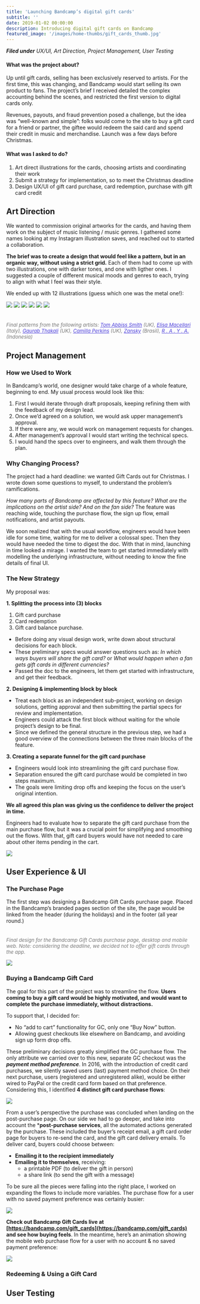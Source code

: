 ```yaml
---
title: 'Launching Bandcamp’s digital gift cards'
subtitle: ''
date: 2019-01-02 00:00:00
description: Introducing digital gift cards on Bandcamp
featured_image: '/images/home-thumbs/gift_cards_thumb.jpg'
---
```


_**Filed under** UX/UI, Art Direction, Project Management, User Testing_

#### What was the project about?
Up until gift cards, selling has been exclusively reserved to artists. For the first time, this was changing, and Bandcamp would start selling its own product to fans. The project’s brief I received detailed the complex accounting behind the scenes, and restricted the first version to digital cards only.

Revenues, payouts, and fraud prevention posed a challenge, but the idea was “well-known and simple”: folks would come to the site to buy a gift card for a friend or partner, the giftee would redeem the said card and spend their credit in music and merchandise. Launch was a few days before Christmas.


#### What was I asked to do?
1. Art direct illustrations for the cards, choosing artists and coordinating their work
2. Submit a strategy for implementation, so to meet the Christmas deadline
3. Design UX/UI of gift card purchase, card redemption, purchase with gift card credit



## Art Direction
We wanted to commission original artworks for the cards, and having them work on the subject of music listening / music genres. I gathered some names looking at my Instagram illustration saves, and reached out to started a collaboration.

**The brief was to create a design that would feel like a pattern, but in an organic way, without using a strict grid.** Each of them had to come up with two illustrations, one with darker tones, and one with ligther ones. I suggested a couple of different musical moods and genres to each, trying to align with what I feel was their style.

We ended up with 12 illustrations (guess which one was the metal one!):

<div class="gallery" data-columns="3">
  <img src="/images/cards/03-abbiss.jpg">
	<img src="/images/cards/02-macellari.jpg">
  <img src="/images/cards/04-thakali.jpg">
  <img src="/images/cards/05-perkins.jpg">
	<img src="/images/cards/06-zansky.jpg">
  <img src="/images/cards/07-raya.jpg">
</div>

<p style="font-size: 94%; color: #777777; margin-top: 35px; font-style: italic;">Final patterns from the following artists: <a style="color: #4d40db;" href="https://www.instagram.com/tomabbisssmithart/">Tom Abbiss Smith</a> (UK), <a style="color: #4d40db;" href="https://www.instagram.com/elisamacellari/">Elisa Macellari</a> (Italy), <a style="color: #4d40db;" href="https://www.instagram.com/gaurabthakali/?hl=en">Gaurab Thakali</a> (UK), <a style="color: #4d40db;" href="https://www.instagram.com/camperksillustration/">Camilla Perkins</a> (UK), <a style="color: #4d40db;" href="http://www.zansky.com.br/">Zansky</a> (Brasil), <a style="color: #4d40db;" href="https://www.instagram.com/rayatheink/">R . A . Y . A.</a> (Indonesia)
</p>


## Project Management

### How we Used to Work

In Bandcamp’s world, one designer would take charge of a whole feature, beginning to end. My usual process would look like this:

1. First I would iterate through draft proposals, keeping refining them with the feedback of my design lead.
2. Once we’d agreed on a solution, we would ask upper management’s approval.
4. If there were any, we would work on management requests for changes.
3. After management’s approval I would start writing the technical specs.
4. I would hand the specs over to engineers, and walk them through the plan.


### Why Changing Process?

The project had a hard deadline: we wanted Gift Cards out for Christmas. I wrote down some questions to myself, to understand the problem’s ramifications.

*How many parts of Bandcamp are affected by this feature? What are the implications on the artist side? And on the fan side?* The feature was reaching wide, touching the purchase flow, the sign up flow, email notifications, and artist payouts.

We soon realized that with the usual workflow, engineers would have been idle for some time, waiting for me to deliver a colossal spec. Then they would have needed the time to digest the doc. With that in mind, launching in time looked a mirage. I wanted the team to get started immediately with modelling the underlying infrastructure, without needing to know the fine details of final UI.


### The New Strategy

My proposal was:

**1. Splitting the process into (3) blocks**

1. Gift card purchase
2. Card redemption
3. Gift card balance purchase.

* Before doing any visual design work, write down about structural decisions for each block.
* These preliminary specs would answer questions such as: _In which ways buyers will share the gift card?_ or _What would happen when a fan gets gift cards in different currencies?_
* Passed the doc to the engineers, let them get started with infrastructure, and get their feedback.

**2. Designing & implementing block by block**
* Treat each block as an independent sub-project, working on design solutions, getting approval and then submitting the partial specs for review and implementation.
* Engineers could attack the first block without waiting for the whole project’s design to be final.
* Since we defined the general structure in the previous step, we had a good overview of the connections between the three main blocks of the feature.

**3. Creating a separate funnel for the gift card purchase**
* Engineers would look into streamlining the gift card purchase flow.
* Separation ensured the gift card purchase would be completed in two steps maximum.
* The goals were limiting drop offs and keeping the focus on the user’s original intention.


**We all agreed this plan was giving us the confidence to deliver the project in time.**

Engineers had to evaluate how to separate the gift card purchase from the main purchase flow, but it was a crucial point for simplifying and smoothing out the flows. With that, gift card buyers would have not needed to care about other items pending in the cart.

<div class="gallery" data-columns="1" style="max-width: 960px;">
	<img src="/images/cards/01-gift-card-illustrations.jpg">
</div>


## User Experience & UI

### The Purchase Page

The first step was designing a Bandcamp Gift Cards purchase page. Placed in the Bandcamp’s branded pages section of the site, the page would be linked from the header (during the holidays) and in the footer (all year round.)

<p style="font-size: 94%; color: #777777; margin-top: 35px; font-style: italic;"> Final design for the Bandcamp Gift Cards purchase page, desktop and mobile web. Note: considering the deadline, we decided not to offer gift cards through the app.</p>

<div class="gallery" data-columns="1" style="max-width: 1200px;">
	<img src="/images/cards/10-gift-card-page.jpg">
</div>



### Buying a Bandcamp Gift Card

The goal for this part of the project was to streamline the flow. **Users coming to buy a gift card would be highly motivated, and would want to complete the purchase immediately, without distractions.**

To support that, I decided for:

* No “add to cart” functionality for GC, only one “Buy Now” button.
* Allowing guest checkouts like elsewhere on Bandcamp, and avoiding sign up form drop offs.

These preliminary decisions greatly simplified the GC purchase flow. The only attribute we carried over to this new, separate GC checkout was the ***payment method preference***. In 2016, with the introduction of credit card purchases, we silently saved users (last) payment method choice. On their next purchase, users (registered and unregistered alike), would be either wired to PayPal or the credit card form based on that preference. Considering this, I identified **4 distinct gift card purchase flows**:

<div class="gallery" data-columns="1" style="max-width: 860px;">
	<img src="/images/cards/08-gift-cards-user-flows.jpg">
</div>

From a user’s perspective the purchase was concluded when landing on the post-purchase page. On our side we had to go deeper, and take into account the ***post-purchase services**, all the automated actions generated by the purchase. These included the buyer’s receipt email, a gift card order page for buyers to re-send the card, and the gift card delivery emails. To deliver card, buyers could choose between:

* **Emailing it to the recipient immediately**
* **Emailing it to themselves**, receiving:
  * a printable PDF (to deliver the gift in person)
  * a share link (to send the gift with a message)

To be sure all the pieces were falling into the right place, I worked on expanding the flows to include more variables. The purchase flow for a user with no saved payment preference was certainly busier:

<div class="gallery" data-columns="1">
	<img src="/images/cards/09-no-payment-user-flows.jpg">
</div>

**Check out Bandcamp Gift Cards live at [https://bandcamp.com/gift_cards](https://bandcamp.com/gift_cards) and see how buying feels**. In the meantime, here’s an animation showing the mobile web purchase flow for a user with no account & no saved payment preference:

<div class="gallery" data-columns="1" style="max-width: 1024px;">
	<img src="/images/cards/11-mobile-buy-GC-GIF.gif">
</div>



### Redeeming & Using a Gift Card


## User Testing
